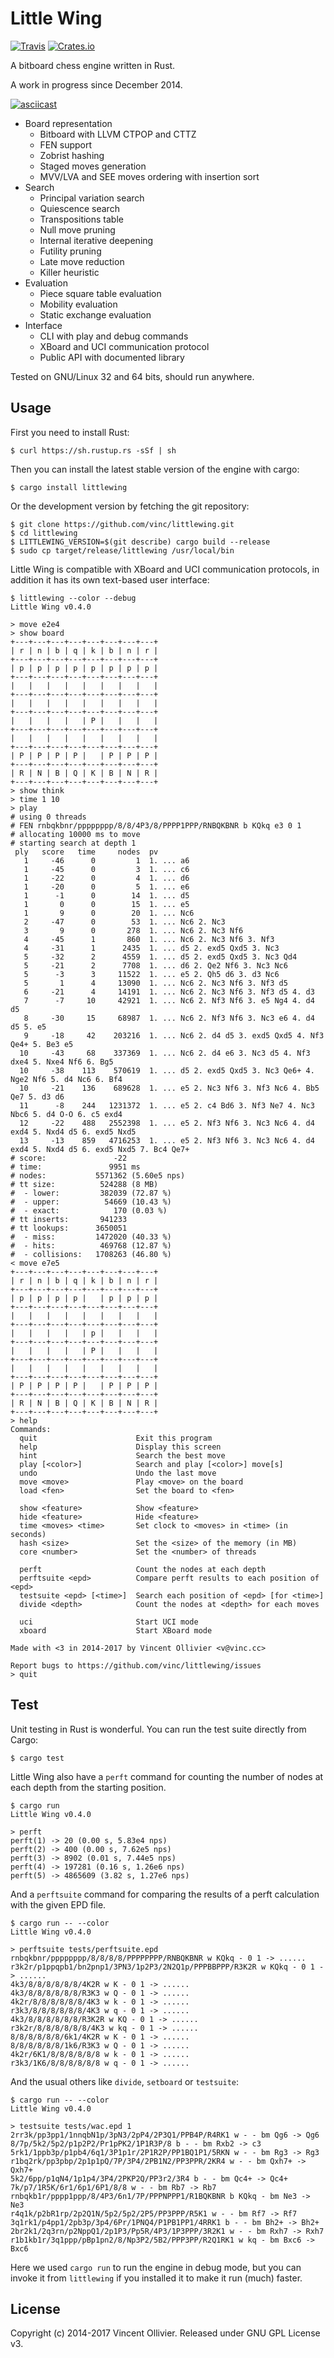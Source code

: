 Little Wing
===========

[![Travis](https://img.shields.io/travis/vinc/littlewing/master.svg)](https://travis-ci.org/vinc/littlewing/branches)
[![Crates.io](https://img.shields.io/crates/v/littlewing.svg)](https://crates.io/crates/littlewing)

A bitboard chess engine written in Rust.

A work in progress since December 2014.

[![asciicast](https://asciinema.org/a/146112.png)](https://asciinema.org/a/146112)

- Board representation
  - Bitboard with LLVM CTPOP and CTTZ
  - FEN support
  - Zobrist hashing
  - Staged moves generation
  - MVV/LVA and SEE moves ordering with insertion sort
- Search
  - Principal variation search
  - Quiescence search
  - Transpositions table
  - Null move pruning
  - Internal iterative deepening
  - Futility pruning
  - Late move reduction
  - Killer heuristic
- Evaluation
  - Piece square table evaluation
  - Mobility evaluation
  - Static exchange evaluation
- Interface
  - CLI with play and debug commands
  - XBoard and UCI communication protocol
  - Public API with documented library

Tested on GNU/Linux 32 and 64 bits, should run anywhere.


Usage
-----

First you need to install Rust:

    $ curl https://sh.rustup.rs -sSf | sh

Then you can install the latest stable version of the engine with cargo:

    $ cargo install littlewing

Or the development version by fetching the git repository:

    $ git clone https://github.com/vinc/littlewing.git
    $ cd littlewing
    $ LITTLEWING_VERSION=$(git describe) cargo build --release
    $ sudo cp target/release/littlewing /usr/local/bin

Little Wing is compatible with XBoard and UCI communication protocols,
in addition it has its own text-based user interface:

    $ littlewing --color --debug
    Little Wing v0.4.0

    > move e2e4
    > show board
    +---+---+---+---+---+---+---+---+
    | r | n | b | q | k | b | n | r |
    +---+---+---+---+---+---+---+---+
    | p | p | p | p | p | p | p | p |
    +---+---+---+---+---+---+---+---+
    |   |   |   |   |   |   |   |   |
    +---+---+---+---+---+---+---+---+
    |   |   |   |   |   |   |   |   |
    +---+---+---+---+---+---+---+---+
    |   |   |   |   | P |   |   |   |
    +---+---+---+---+---+---+---+---+
    |   |   |   |   |   |   |   |   |
    +---+---+---+---+---+---+---+---+
    | P | P | P | P |   | P | P | P |
    +---+---+---+---+---+---+---+---+
    | R | N | B | Q | K | B | N | R |
    +---+---+---+---+---+---+---+---+
    > show think
    > time 1 10
    > play
    # using 0 threads
    # FEN rnbqkbnr/pppppppp/8/8/4P3/8/PPPP1PPP/RNBQKBNR b KQkq e3 0 1
    # allocating 10000 ms to move
    # starting search at depth 1
     ply   score   time     nodes  pv
       1     -46      0         1  1. ... a6
       1     -45      0         3  1. ... c6
       1     -22      0         4  1. ... d6
       1     -20      0         5  1. ... e6
       1      -1      0        14  1. ... d5
       1       0      0        15  1. ... e5
       1       9      0        20  1. ... Nc6
       2     -47      0        53  1. ... Nc6 2. Nc3
       3       9      0       278  1. ... Nc6 2. Nc3 Nf6
       4     -45      1       860  1. ... Nc6 2. Nc3 Nf6 3. Nf3
       4     -31      1      2435  1. ... d5 2. exd5 Qxd5 3. Nc3
       5     -32      2      4559  1. ... d5 2. exd5 Qxd5 3. Nc3 Qd4
       5     -21      2      7708  1. ... d6 2. Qe2 Nf6 3. Nc3 Nc6
       5      -3      3     11522  1. ... e5 2. Qh5 d6 3. d3 Nc6
       5       1      4     13090  1. ... Nc6 2. Nc3 Nf6 3. Nf3 d5
       6     -21      4     14191  1. ... Nc6 2. Nc3 Nf6 3. Nf3 d5 4. d3
       7      -7     10     42921  1. ... Nc6 2. Nf3 Nf6 3. e5 Ng4 4. d4 d5
       8     -30     15     68987  1. ... Nc6 2. Nf3 Nf6 3. Nc3 e6 4. d4 d5 5. e5
       9     -18     42    203216  1. ... Nc6 2. d4 d5 3. exd5 Qxd5 4. Nf3 Qe4+ 5. Be3 e5
      10     -43     68    337369  1. ... Nc6 2. d4 e6 3. Nc3 d5 4. Nf3 dxe4 5. Nxe4 Nf6 6. Bg5
      10     -38    113    570619  1. ... d5 2. exd5 Qxd5 3. Nc3 Qe6+ 4. Nge2 Nf6 5. d4 Nc6 6. Bf4
      10     -21    136    689628  1. ... e5 2. Nc3 Nf6 3. Nf3 Nc6 4. Bb5 Qe7 5. d3 d6
      11      -8    244   1231372  1. ... e5 2. c4 Bd6 3. Nf3 Ne7 4. Nc3 Nbc6 5. d4 O-O 6. c5 exd4
      12     -22    488   2552398  1. ... e5 2. Nf3 Nf6 3. Nc3 Nc6 4. d4 exd4 5. Nxd4 d5 6. exd5 Nxd5
      13     -13    859   4716253  1. ... e5 2. Nf3 Nf6 3. Nc3 Nc6 4. d4 exd4 5. Nxd4 d5 6. exd5 Nxd5 7. Bc4 Qe7+
    # score:               -22
    # time:               9951 ms
    # nodes:           5571362 (5.60e5 nps)
    # tt size:          524288 (8 MB)
    #  - lower:         382039 (72.87 %)
    #  - upper:          54669 (10.43 %)
    #  - exact:            170 (0.03 %)
    # tt inserts:       941233
    # tt lookups:      3650051
    #  - miss:         1472020 (40.33 %)
    #  - hits:          469768 (12.87 %)
    #  - collisions:   1708263 (46.80 %)
    < move e7e5
    +---+---+---+---+---+---+---+---+
    | r | n | b | q | k | b | n | r |
    +---+---+---+---+---+---+---+---+
    | p | p | p | p |   | p | p | p |
    +---+---+---+---+---+---+---+---+
    |   |   |   |   |   |   |   |   |
    +---+---+---+---+---+---+---+---+
    |   |   |   |   | p |   |   |   |
    +---+---+---+---+---+---+---+---+
    |   |   |   |   | P |   |   |   |
    +---+---+---+---+---+---+---+---+
    |   |   |   |   |   |   |   |   |
    +---+---+---+---+---+---+---+---+
    | P | P | P | P |   | P | P | P |
    +---+---+---+---+---+---+---+---+
    | R | N | B | Q | K | B | N | R |
    +---+---+---+---+---+---+---+---+
    > help
    Commands:
      quit                      Exit this program
      help                      Display this screen
      hint                      Search the best move
      play [<color>]            Search and play [<color>] move[s]
      undo                      Undo the last move
      move <move>               Play <move> on the board
      load <fen>                Set the board to <fen>

      show <feature>            Show <feature>
      hide <feature>            Hide <feature>
      time <moves> <time>       Set clock to <moves> in <time> (in seconds)
      hash <size>               Set the <size> of the memory (in MB)
      core <number>             Set the <number> of threads

      perft                     Count the nodes at each depth
      perftsuite <epd>          Compare perft results to each position of <epd>
      testsuite <epd> [<time>]  Search each position of <epd> [for <time>]
      divide <depth>            Count the nodes at <depth> for each moves

      uci                       Start UCI mode
      xboard                    Start XBoard mode

    Made with <3 in 2014-2017 by Vincent Ollivier <v@vinc.cc>

    Report bugs to https://github.com/vinc/littlewing/issues
    > quit

Test
----

Unit testing in Rust is wonderful. You can run the test suite directly
from Cargo:

    $ cargo test

Little Wing also have a `perft` command for counting the number of nodes at
each depth from the starting position.

    $ cargo run
    Little Wing v0.4.0

    > perft
    perft(1) -> 20 (0.00 s, 5.83e4 nps)
    perft(2) -> 400 (0.00 s, 7.62e5 nps)
    perft(3) -> 8902 (0.01 s, 7.44e5 nps)
    perft(4) -> 197281 (0.16 s, 1.26e6 nps)
    perft(5) -> 4865609 (3.82 s, 1.27e6 nps)


And a `perftsuite` command for comparing the results of a perft calculation
with the given EPD file.

    $ cargo run -- --color
    Little Wing v0.4.0

    > perftsuite tests/perftsuite.epd
    rnbqkbnr/pppppppp/8/8/8/8/PPPPPPPP/RNBQKBNR w KQkq - 0 1 -> ......
    r3k2r/p1ppqpb1/bn2pnp1/3PN3/1p2P3/2N2Q1p/PPPBBPPP/R3K2R w KQkq - 0 1 -> ......
    4k3/8/8/8/8/8/8/4K2R w K - 0 1 -> ......
    4k3/8/8/8/8/8/8/R3K3 w Q - 0 1 -> ......
    4k2r/8/8/8/8/8/8/4K3 w k - 0 1 -> ......
    r3k3/8/8/8/8/8/8/4K3 w q - 0 1 -> ......
    4k3/8/8/8/8/8/8/R3K2R w KQ - 0 1 -> ......
    r3k2r/8/8/8/8/8/8/4K3 w kq - 0 1 -> ......
    8/8/8/8/8/8/6k1/4K2R w K - 0 1 -> ......
    8/8/8/8/8/8/1k6/R3K3 w Q - 0 1 -> ......
    4k2r/6K1/8/8/8/8/8/8 w k - 0 1 -> ......
    r3k3/1K6/8/8/8/8/8/8 w q - 0 1 -> ......


And the usual others like `divide`, `setboard` or `testsuite`:

    $ cargo run -- --color
    Little Wing v0.4.0

    > testsuite tests/wac.epd 1
    2rr3k/pp3pp1/1nnqbN1p/3pN3/2pP4/2P3Q1/PPB4P/R4RK1 w - - bm Qg6 -> Qg6
    8/7p/5k2/5p2/p1p2P2/Pr1pPK2/1P1R3P/8 b - - bm Rxb2 -> c3
    5rk1/1ppb3p/p1pb4/6q1/3P1p1r/2P1R2P/PP1BQ1P1/5RKN w - - bm Rg3 -> Rg3
    r1bq2rk/pp3pbp/2p1p1pQ/7P/3P4/2PB1N2/PP3PPR/2KR4 w - - bm Qxh7+ -> Qxh7+
    5k2/6pp/p1qN4/1p1p4/3P4/2PKP2Q/PP3r2/3R4 b - - bm Qc4+ -> Qc4+
    7k/p7/1R5K/6r1/6p1/6P1/8/8 w - - bm Rb7 -> Rb7
    rnbqkb1r/pppp1ppp/8/4P3/6n1/7P/PPPNPPP1/R1BQKBNR b KQkq - bm Ne3 -> Ne3
    r4q1k/p2bR1rp/2p2Q1N/5p2/5p2/2P5/PP3PPP/R5K1 w - - bm Rf7 -> Rf7
    3q1rk1/p4pp1/2pb3p/3p4/6Pr/1PNQ4/P1PB1PP1/4RRK1 b - - bm Bh2+ -> Bh2+
    2br2k1/2q3rn/p2NppQ1/2p1P3/Pp5R/4P3/1P3PPP/3R2K1 w - - bm Rxh7 -> Rxh7
    r1b1kb1r/3q1ppp/pBp1pn2/8/Np3P2/5B2/PPP3PP/R2Q1RK1 w kq - bm Bxc6 -> Bxc6

Here we used `cargo run` to run the engine in debug mode, but you can invoke
it from `littlewing` if you installed it to make it run (much) faster.


License
-------

Copyright (c) 2014-2017 Vincent Ollivier. Released under GNU GPL License v3.
